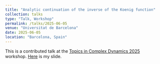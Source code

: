 ```yaml
---
title: "Analytic continuation of the inverse of the Koenig function"
collection: talks
type: "Talk, Workshop"
permalink: /talks/2025-06-05
venue: "Universitat de Barcelona"
date: 2025-06-05
location: "Barcelona, Spain"
---
```


This is a contributed talk at the [Topics in Complex Dynamics 2025](https://www.ub.edu/dynsys/tcd2025/) workshop. [Here](/files/Slide_Barcelona-June-2025.pdf) is my slide. 

